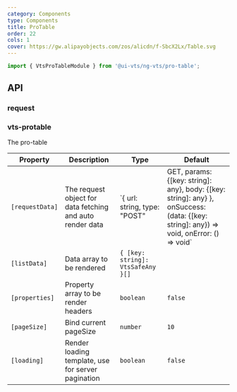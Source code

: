 ```yaml
---
category: Components
type: Components
title: ProTable
order: 22
cols: 1
cover: https://gw.alipayobjects.com/zos/alicdn/f-SbcX2Lx/Table.svg
---
```


```ts
import { VtsProTableModule } from '@ui-vts/ng-vts/pro-table';
```

## API

### request

### vts-protable

The pro-table

| Property | Description | Type | Default |
| -------- | ----------- | ---- | ------- |
| `[requestData]` | The request object for data fetching and auto render data | `{ url: string, type: "POST" | GET, params: {[key: string]: any}, body: {[key: string]: any} }, onSuccess: (data: {[key: string]: any}) => void, onError: () => void` |
| `[listData]` | Data array to be rendered | `{ [key: string]: VtsSafeAny }[]` |
| `[properties]` | Property array to be render headers | `boolean` | `false`
| `[pageSize]` | Bind current pageSize | `number` | `10`
| `[loading]` | Render loading template, use for server pagination | `boolean` | `false`
